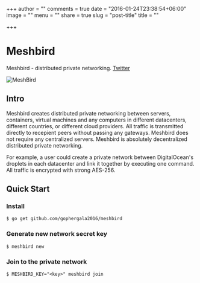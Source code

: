 +++
author = ""
comments = true
date = "2016-01-24T23:38:54+06:00"
image = ""
menu = ""
share = true
slug = "post-title"
title = ""

+++

# Meshbird

Meshbird - distributed private networking. [Twitter](https://twitter.com/meshbird)


![MeshBird](https://avatars1.githubusercontent.com/u/16837838?v=3&s=600)

## Intro

Meshbird creates distributed private networking between servers, containers, virtual machines and any computers in different datacenters, different countries, or different cloud providers. All traffic is transmitted directly to recepient peers without passing any gateways. Meshbird does not require any centralized servers. Meshbird is absolutely decentralized distributed private networking.

For example, a user could create a private network between DigitalOcean's droplets in each datacenter and link it together by executing one command. All traffic is encrypted with strong AES-256.

## Quick Start

### Install

```
$ go get github.com/gophergala2016/meshbird
```

### Generate new network secret key

```
$ meshbird new
```

### Join to the private network

```
$ MESHBIRD_KEY="<key>" meshbird join
```
